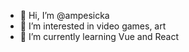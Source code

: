 - 👋 Hi, I’m @ampesicka
- 👀 I’m interested in video games, art
- 🌱 I’m currently learning Vue and React


<!---
ampesicka/ampesicka is a ✨ special ✨ repository because its `README.md` (this file) appears on your GitHub profile.
You can click the Preview link to take a look at your changes.
--->
